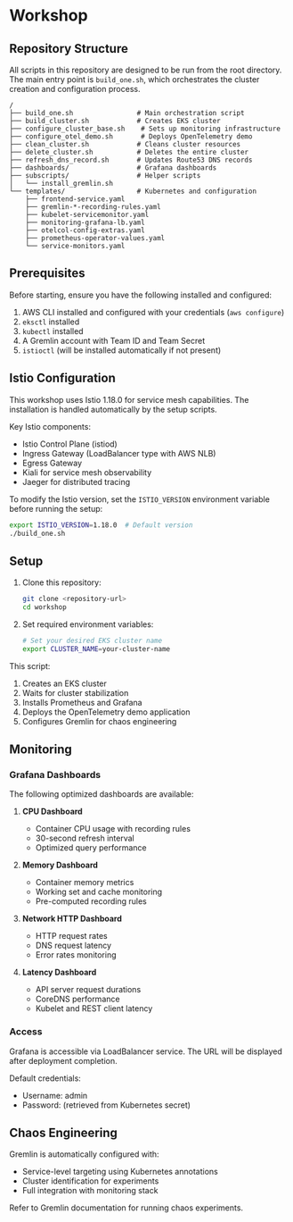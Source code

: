 # Workshop

## Repository Structure

All scripts in this repository are designed to be run from the root directory. The main entry point is `build_one.sh`, which orchestrates the cluster creation and configuration process.

```
/
├── build_one.sh                # Main orchestration script
├── build_cluster.sh            # Creates EKS cluster
├── configure_cluster_base.sh    # Sets up monitoring infrastructure
├── configure_otel_demo.sh       # Deploys OpenTelemetry demo
├── clean_cluster.sh            # Cleans cluster resources
├── delete_cluster.sh           # Deletes the entire cluster
├── refresh_dns_record.sh       # Updates Route53 DNS records
├── dashboards/                 # Grafana dashboards
├── subscripts/                 # Helper scripts
│   └── install_gremlin.sh
└── templates/                  # Kubernetes and configuration
    ├── frontend-service.yaml
    ├── gremlin-*-recording-rules.yaml
    ├── kubelet-servicemonitor.yaml
    ├── monitoring-grafana-lb.yaml
    ├── otelcol-config-extras.yaml
    ├── prometheus-operator-values.yaml
    └── service-monitors.yaml
```

## Prerequisites

Before starting, ensure you have the following installed and configured:

1. AWS CLI installed and configured with your credentials (`aws configure`)
2. `eksctl` installed
3. `kubectl` installed
4. A Gremlin account with Team ID and Team Secret
5. `istioctl` (will be installed automatically if not present)

## Istio Configuration

This workshop uses Istio 1.18.0 for service mesh capabilities. The installation is handled automatically by the setup scripts.

Key Istio components:
- Istio Control Plane (istiod)
- Ingress Gateway (LoadBalancer type with AWS NLB)
- Egress Gateway
- Kiali for service mesh observability
- Jaeger for distributed tracing

To modify the Istio version, set the `ISTIO_VERSION` environment variable before running the setup:

```bash
export ISTIO_VERSION=1.18.0  # Default version
./build_one.sh
```

## Setup

1. Clone this repository:
   ```bash
   git clone <repository-url>
   cd workshop
   ```

2. Set required environment variables:
   ```bash
   # Set your desired EKS cluster name
   export CLUSTER_NAME=your-cluster-name

This script:
1. Creates an EKS cluster
2. Waits for cluster stabilization
3. Installs Prometheus and Grafana
4. Deploys the OpenTelemetry demo application
5. Configures Gremlin for chaos engineering



## Monitoring

### Grafana Dashboards

The following optimized dashboards are available:

1. **CPU Dashboard**
   - Container CPU usage with recording rules
   - 30-second refresh interval
   - Optimized query performance

2. **Memory Dashboard**
   - Container memory metrics
   - Working set and cache monitoring
   - Pre-computed recording rules

3. **Network HTTP Dashboard**
   - HTTP request rates
   - DNS request latency
   - Error rates monitoring

4. **Latency Dashboard**
   - API server request durations
   - CoreDNS performance
   - Kubelet and REST client latency

### Access

Grafana is accessible via LoadBalancer service. The URL will be displayed after deployment completion.

Default credentials:
- Username: admin
- Password: (retrieved from Kubernetes secret)

## Chaos Engineering

Gremlin is automatically configured with:
- Service-level targeting using Kubernetes annotations
- Cluster identification for experiments
- Full integration with monitoring stack

Refer to Gremlin documentation for running chaos experiments.
